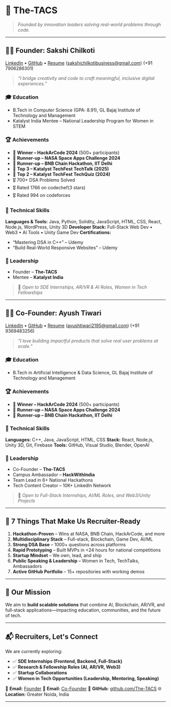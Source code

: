 # 💼 The-TACS
> *Founded by innovation leaders solving real-world problems through code.*

---

## 👩‍💻 Founder: Sakshi Chilkoti

[LinkedIn](https://www.linkedin.com/in/sakshi-chilkoti-278252285/) • [GitHub](https://github.com/SakshiChilkoti) • [Resume](https://drive.google.com/file/d/1HEJq3xNQgp651Zm4E26HCNkGEyi9PI8Z/view?usp=sharing) (sakshichilkotibusiness@gmail.com)  (+91 7906286301) 


> *“I bridge creativity and code to craft meaningful, inclusive digital experiences.”*

### 🎓 Education

* B.Tech in Computer Science (GPA: 8.91), GL Bajaj Institute of Technology and Management
* Katalyst India Mentee – National Leadership Program for Women in STEM

### 🏆 Achievements

* 🥇 **Winner – HackArCode 2024** (500+ participants)
* 🥈 **Runner-up – NASA Space Apps Challenge 2024**
* 🏅 **Runner-up – BNB Chain Hackathon, IIT Delhi**
* 🥉 **Top 3 – Katalyst TechFest TechTalk (2025)**
* 🥉 **Top 2 – Katalyst TechFest TechQuiz (2024)**
* 🎖️ 700+ DSA Problems Solved
* 🎖️ Rated 1766 on codechef(3 stars)
* 🎖️ Rated 994 on codeforces

### 🔧 Technical Skills

**Languages & Tools:** Java, Python, Solidity, JavaScript, HTML, CSS, React, Node.js, WordPress, Unity 3D
**Developer Stack:** Full-Stack Web Dev • Web3 • AI Tools • Unity Game Dev
**Certifications:**

* “Mastering DSA in C++” – Udemy
* “Build Real-World Responsive Websites” – Udemy


### 🧠 Leadership

* Founder – **The-TACS**
*  Mentee – **Katalyst India**


> 💼 *Open to SDE Internships, AR/VR & AI Roles, Women in Tech Fellowships*

---

## 👨‍💻 Co-Founder: Ayush Tiwari

[LinkedIn](https://www.linkedin.com/in/ayush-tiwari-67b904308/) • [GitHub](https://github.com/Ayush-103) • [Resume](https://drive.google.com/file/d/1bMvF7Jswsn-p56CkalezyJOEI2OennHC/view?usp=sharing)
 (ayushtiwari2195@gmail.com)  (+91 9369483256) 


> *“I love building impactful products that solve real user problems at scale.”*

### 🎓 Education

* B.Tech in Artificial Intelligence & Data Science, GL Bajaj Institute of Technology and Management

### 🏆 Achievements

* 🥇 **Winner – HackArCode 2024** (500+ participants)
* 🥈 **Runner-up – NASA Space Apps Challenge 2024**
* 🏅 **Runner-up – BNB Chain Hackathon, IIT Delhi**


### 🔧 Technical Skills

**Languages:** C++, Java, JavaScript, HTML, CSS
**Stack:** React, Node.js, Unity 3D, Git, Firebase
**Tools:** GitHub, Visual Studio, Blender, OpenAI


### 🧠 Leadership

* Co-Founder – **The-TACS**
* Campus Ambassador – **HackWithIndia**
* Team Lead in 6+ National Hackathons
* Tech Content Creator – 10K+ LinkedIn Network

> 💼 *Open to Full-Stack Internships, AI/ML Roles, and Web3/Unity Projects*

---

## 🧠 7 Things That Make Us Recruiter-Ready

1. **Hackathon-Proven** – Wins at NASA, BNB Chain, HackArCode, and more
2. **Multidisciplinary Stack** – Full-stack, Blockchain, Game Dev, AI/ML
3. **Strong DSA Base** – 1000+ questions across platforms
4. **Rapid Prototyping** – Built MVPs in <24 hours for national competitions
5. **Startup Mindset** – We own, lead, and ship
6. **Public Speaking & Leadership** – Women in Tech, TechTalks, Ambassadors
7. **Active GitHub Portfolio** – 15+ repositories with working demos

---

## 🧩 Our Mission

We aim to **build scalable solutions** that combine AI, Blockchain, AR/VR, and full-stack applications—impacting education, communities, and the future of tech.

---

## 📬 Recruiters, Let's Connect

We are currently exploring:

* ✅ **SDE Internships (Frontend, Backend, Full-Stack)**
* ✅ **Research & Fellowship Roles (AI, AR/VR, Web3)**
* ✅ **Startup Collaborations**
* ✅ **Women in Tech Opportunities (Leadership, Mentoring, Speaking)**

📩 **Email:** [Founder](mailto:sakshichilkotibusiness@gmail.com)
📩 **Email:** [Co-Founder](mailto:ayushtiwari2195@gmail.com)
🔗 **GitHub:** [github.com/The-TACS](https://github.com/The-TACS)
🌐 **Location:** Greater Noida, India

---




